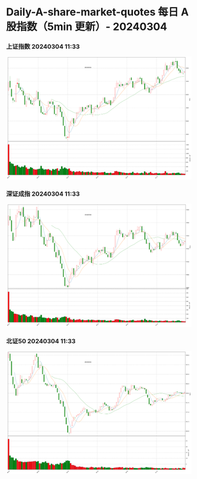 
# Daily-A-share-market-quotes 每日 A 股指数（5min 更新）- 20240304

### 上证指数 20240304 11:33
![](./fig/2024/3/20240304-sh000001.png)

### 深证成指 20240304 11:33
![](./fig/2024/3/20240304-sz399001.png)

### 北证50 20240304 11:33
![](./fig/2024/3/20240304-bj899050.png)
